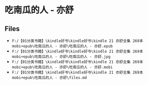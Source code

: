 # 吃南瓜的人 - 亦舒

## Files

- `F:/【01分类书籍】\kindle好书\kindle好书\kindle 21 亦舒全集 269本 mobi+epub\吃南瓜的人 - 亦舒\吃南瓜的人 - 亦舒.epub`
- `F:/【01分类书籍】\kindle好书\kindle好书\kindle 21 亦舒全集 269本 mobi+epub\吃南瓜的人 - 亦舒\吃南瓜的人 - 亦舒.jpg`
- `F:/【01分类书籍】\kindle好书\kindle好书\kindle 21 亦舒全集 269本 mobi+epub\吃南瓜的人 - 亦舒\吃南瓜的人 - 亦舒.mobi`
- `F:/【01分类书籍】\kindle好书\kindle好书\kindle 21 亦舒全集 269本 mobi+epub\吃南瓜的人 - 亦舒\files.md`

